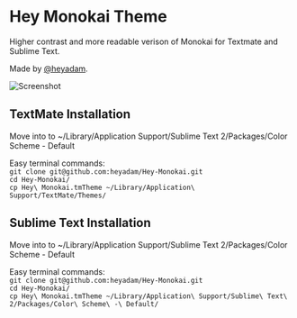 # Hey Monokai Theme #

Higher contrast and more readable verison of Monokai for Textmate and Sublime Text.

Made by [@heyadam](http://twitter.com/heyadam).

![Screenshot](http://i.imgur.com/dH2nV.png "Screenshot")

## TextMate Installation ##

Move into to ~/Library/Application Support/Sublime Text 2/Packages/Color Scheme - Default

Easy terminal commands:  
`git clone git@github.com:heyadam/Hey-Monokai.git`  
`cd Hey-Monokai/`  
`cp Hey\ Monokai.tmTheme ~/Library/Application\ Support/TextMate/Themes/`  

## Sublime Text Installation ##

Move into to ~/Library/Application Support/Sublime Text 2/Packages/Color Scheme - Default

Easy terminal commands:  
`git clone git@github.com:heyadam/Hey-Monokai.git`  
`cd Hey-Monokai/`  
`cp Hey\ Monokai.tmTheme ~/Library/Application\ Support/Sublime\ Text\ 2/Packages/Color\ Scheme\ -\ Default/`